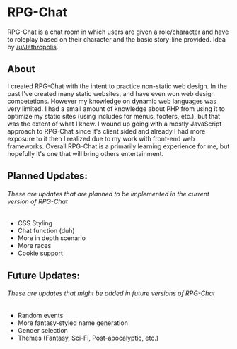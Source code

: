 # RPG-Chat
RPG-Chat is a chat room in which users are given a role/character and have to roleplay based on their character and the basic story-line provided. Idea by [/u/Jethropolis](http://www.reddit.com/r/ideas/comments/2ywnj1/roleplaying_chatroom_idea/ "Original Reddit Post").

## About

I created RPG-Chat with the intent to practice non-static web design. In the past I've created many static websites, and have even won web design competetions. However my knowledge on dynamic web languages was very limited.
I had a small amount of knowledge about PHP from using it to optimize my static sites (using includes for menus, footers, etc.), but that was the extent of what I knew. I wound up going with a mostly JavaScript approach
to RPG-Chat since it's client sided and already I had more exposure to it then I realized due to my work with front-end web frameworks. Overall RPG-Chat is a primarily learning experience for me, but hopefully it's one that
will bring others entertainment.

## Planned Updates:  
###### These are updates that are planned to be implemented in the current version of RPG-Chat  

* CSS Styling
* Chat function (duh)
* More in depth scenario
* More races
* Cookie support

## Future Updates:
###### These are updates that might be added in future versions of RPG-Chat

* Random events
* More fantasy-styled name generation
* Gender selection
* Themes (Fantasy, Sci-Fi, Post-apocalyptic, etc.)
